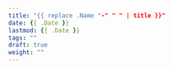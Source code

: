 ```yaml
---
title: "{{ replace .Name "-" " " | title }}"
date: {{ .Date }}
lastmod: {{ .Date }}
tags: ""
draft: true
weight: ""
---
```

